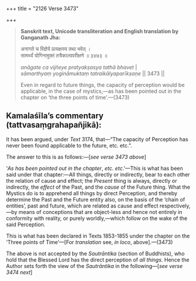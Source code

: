 +++
title = "2126 Verse 3473"

+++
> **Sanskrit text, Unicode transliteration and English translation by Ganganath Jha:** 
>
> अनागते च विज्ञेये प्रत्यक्षस्य तथा भवेत् ।  
> सामर्थ्यं योगिनामुक्तं तत्रैकाल्यपरीक्षणे ॥ ३४७३ ॥ 
>
> *anāgate ca vijñeye pratyakṣasya tathā bhavet* \|  
> *sāmarthyaṃ yogināmuktaṃ tatraikālyaparīkṣaṇe* \|\| 3473 \|\| 
>
> Even in regard to future things, the capacity of perception would be applicable, in the case of mystics,—as has been pointed out in the chapter on ‘the three points of time’.—(3473)



## Kamalaśīla’s commentary (tattvasaṃgrahapañjikā):

It has been argued, under *Text* 3174, that—“The capacity of Perception has never been found applicable to the future, etc. etc.”.

The answer to this is as follows:—[*see verse 3473 above*]

‘*As has been pointed out in the chapter*, *etc. etc*.’—This is what has been said under that chapter:—All things, directly or indirectly, bear to each other the relation of cause and effect; the *Present* thing is always, directly or indirectly, the *effect* of the Past, and the *cause* of the Future thing. What the Mystics do is to apprehend all things by direct Perception, and thereby determine the Past and the Future entity also, on the basis of the ‘chain of entities’, past and future, which are related as cause and effect respectively,—by means of conceptions that are object-less and hence not entirely in conformity with reality, or purely worldly,—which follow on the wake of the said Perception.

This is what has been declared in Texts 1853-1855 under the chapter on the ‘Three points of Time’—[For *translation* see, *in loco*, above].—(3473)

The above is not accepted by the *Sautrāntika* (section of Buddhists), who hold that the Blessed Lord has the direct perception of *all things*. Hence the Author sets forth the view of the *Sautrāntika* in the following—[*see verse 3474 next*]


